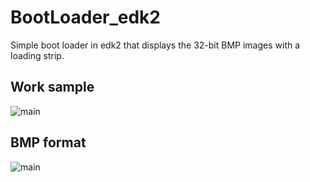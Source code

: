 # BootLoader_edk2
Simple boot loader in edk2 that displays the 32-bit BMP images with a loading strip.

## Work sample 
![main](https://i.imgur.com/FcMJGij.png)

## BMP format
![main](https://i.imgur.com/Pdxcoe1.png)
